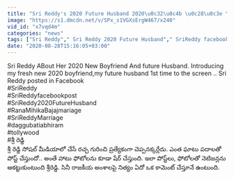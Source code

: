 ```yaml
---
title: "Sri Reddy's 2020 Future Husband 2020\u0c32\u0c4b \u0c28\u0c3e \u0c2b\u0c4d\u0c30\u0c46\u0c37\u0c4d \u0c2c\u0c3e\u0c2f\u0c4d\u200c\u0c2b\u0c4d\u0c30\u0c46\u0c02\u0c21\u0c4d.. \u0c15\u0c3e\u0c2c\u0c4b\u0c2f\u0c47 \u0c2e\u0c4a\u0c17\u0c41\u0c21\u0c41 \u0c35\u0c40\u0c21\u0c47 ! Oneindia"
image: "https://s1.dmcdn.net/v/SPx_s1VGXsErgW467/x240"
vid_id: "x7vqd4m"
categories: "news"
tags: ["Sri Reddy"," Sri Reddy 2020 Future Husband"," SriReddy facebook post"]
date: "2020-08-28T15:16:05+03:00"
---
```

Sri Reddy ABout Her 2020 New Boyfriend And future Husband. Introducing my fresh new 2020 boyfriend,my future husband 1st time to the screen .. Sri Reddy posted in Facebook   <br>#SriReddy   <br>#SriReddyfacebookpost   <br>#SriReddy2020FutureHusband   <br>#RanaMihikaBajajmariage   <br>#SriReddyMarriage   <br>#daggubatiabhiram   <br>#tollywood   <br>#శ్రీ రెడ్డి    <br>శ్రీ రెడ్డి సోషల్ మీడియాలో చేసే రచ్చ గురించి ప్రత్యేకంగా చెప్పనక్కర్లేదు. ఎంత ఘాటు పదాలతో పోస్ట్ చేస్తుందో.. అంతే హాటు ఫోటోలను కూడా షేర్ చేస్తుంది. ఇలా పోస్ట్‌లు, ఫోటోలతో నెటిజన్లను ఆకట్టుకుంటుంది శ్రీరెడ్డి. సినీ రాజకీయ అంశాలపై నిత్యం ఏదో ఒక కామెంట్ చేస్తూనే ఉంటుంది.
